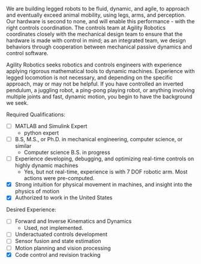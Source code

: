 We are building legged robots to be fluid, dynamic, and agile, to approach and eventually exceed animal mobility, using legs, arms, and perception. Our hardware is second to none, and will enable this performance - with the right controls coordination. The controls team at Agility Robotics coordinates closely with the mechanical design team to ensure that the hardware is made with control in mind; as an integrated team, we design behaviors through cooperation between mechanical passive dynamics and control software.

Agility Robotics seeks robotics and controls engineers with experience applying rigorous mathematical tools to dynamic machines. Experience with legged locomotion is not necessary, and depending on the specific approach, may or may not be helpful. If you have controlled an inverted pendulum, a juggling robot, a ping-pong playing robot, or anything involving multiple joints and fast, dynamic motion, you begin to have the background we seek.

Required Qualifications:

* [ ] MATLAB and Simulink Expert
	- python expert
* [ ] B.S, M.S., or Ph.D. in mechanical engineering, computer science, or similar
	- Computer science B.S. in progress
* [ ] Experience developing, debugging, and optimizing real-time controls on highly dynamic machines
	- Yes, but not real-time, experience is with 7 DOF robotic arm. Most actions were pre-computed.
* [x] Strong intuition for physical movement in machines, and insight into the physics of motion
* [x] Authorized to work in the United States

Desired Experience:

* [ ] Forward and Inverse Kinematics and Dynamics
	- Used, not implemented.
* [ ] Underactuated controls development
* [ ] Sensor fusion and state estimation
* [ ] Motion planning and vision processing
* [x] Code control and revision tracking
